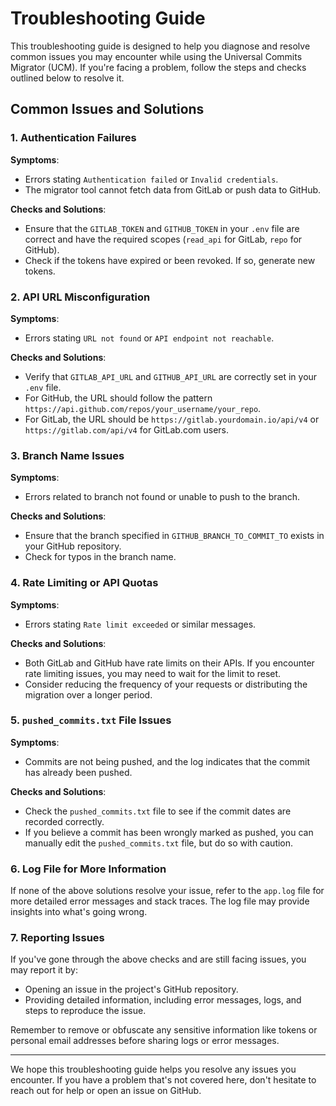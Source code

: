 # Troubleshooting Guide

This troubleshooting guide is designed to help you diagnose and resolve common issues you may encounter while using the Universal Commits Migrator (UCM). If you're facing a problem, follow the steps and checks outlined below to resolve it.

## Common Issues and Solutions

### 1. Authentication Failures

**Symptoms**:
- Errors stating `Authentication failed` or `Invalid credentials`.
- The migrator tool cannot fetch data from GitLab or push data to GitHub.

**Checks and Solutions**:
- Ensure that the `GITLAB_TOKEN` and `GITHUB_TOKEN` in your `.env` file are correct and have the required scopes (`read_api` for GitLab, `repo` for GitHub).
- Check if the tokens have expired or been revoked. If so, generate new tokens.

### 2. API URL Misconfiguration

**Symptoms**:
- Errors stating `URL not found` or `API endpoint not reachable`.

**Checks and Solutions**:
- Verify that `GITLAB_API_URL` and `GITHUB_API_URL` are correctly set in your `.env` file.
- For GitHub, the URL should follow the pattern `https://api.github.com/repos/your_username/your_repo`.
- For GitLab, the URL should be `https://gitlab.yourdomain.io/api/v4` or `https://gitlab.com/api/v4` for GitLab.com users.

### 3. Branch Name Issues

**Symptoms**:
- Errors related to branch not found or unable to push to the branch.

**Checks and Solutions**:
- Ensure that the branch specified in `GITHUB_BRANCH_TO_COMMIT_TO` exists in your GitHub repository.
- Check for typos in the branch name.

### 4. Rate Limiting or API Quotas

**Symptoms**:
- Errors stating `Rate limit exceeded` or similar messages.

**Checks and Solutions**:
- Both GitLab and GitHub have rate limits on their APIs. If you encounter rate limiting issues, you may need to wait for the limit to reset.
- Consider reducing the frequency of your requests or distributing the migration over a longer period.

### 5. `pushed_commits.txt` File Issues

**Symptoms**:
- Commits are not being pushed, and the log indicates that the commit has already been pushed.

**Checks and Solutions**:
- Check the `pushed_commits.txt` file to see if the commit dates are recorded correctly.
- If you believe a commit has been wrongly marked as pushed, you can manually edit the `pushed_commits.txt` file, but do so with caution.

### 6. Log File for More Information

If none of the above solutions resolve your issue, refer to the `app.log` file for more detailed error messages and stack traces. The log file may provide insights into what's going wrong.

### 7. Reporting Issues

If you've gone through the above checks and are still facing issues, you may report it by:

- Opening an issue in the project's GitHub repository.
- Providing detailed information, including error messages, logs, and steps to reproduce the issue.

Remember to remove or obfuscate any sensitive information like tokens or personal email addresses before sharing logs or error messages.

---

We hope this troubleshooting guide helps you resolve any issues you encounter. If you have a problem that's not covered here, don't hesitate to reach out for help or open an issue on GitHub.